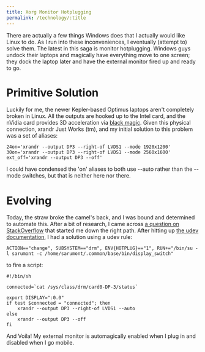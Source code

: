 ```yaml
---
title: Xorg Monitor Hotplugging
permalink: /technology/:title
---
```

There are actually a few things Windows does that I actually would like Linux to do. As I run into these inconveniences, I eventually (attempt to) solve them. The latest in this saga is monitor hotplugging. Windows guys undock their laptops and magically have everything move to one screen; they dock the laptop later and have the external monitor fired up and ready to go. 

# Primitive Solution 

Luckily for me, the newer Kepler-based Optimus laptops aren't completely broken in Linux. All the outputs are hooked up to the Intel card, and the nVidia card provides 3D acceleration via [black magic][1]. Given this physical connection, xrandr Just Works (tm), and my initial solution to this problem was a set of aliases: 

	24on='xrandr --output DP3 --right-of LVDS1 --mode 1920x1200'
	30on='xrandr --output DP3 --right-of LVDS1 --mode 2560x1600'
	ext_off='xrandr --output DP3 --off'

I could have condensed the 'on' aliases to both use --auto rather than the --mode switches, but that is neither here nor there. 

# Evolving

Today, the straw broke the camel's back, and I was bound and determined to automate this. After a bit of research, I came across 
[a question on StackOverflow][2] that started me down the right path. After hitting up [the udev documentation][3], I had a solution using a udev rule:

	ACTION=="change", SUBSYSTEM=="drm", ENV{HOTPLUG}=="1", RUN+="/bin/su -l sarumont -c /home/sarumont/.common/base/bin/display_switch"

to fire a script: 

	#!/bin/sh
	 
	connected=`cat /sys/class/drm/card0-DP-3/status`
	 
	export DISPLAY=":0.0"
	if test $connected = "connected"; then
		xrandr --output DP3 --right-of LVDS1 --auto
	else
		xrandr --output DP3 --off
	fi

And Voila! My external monitor is automagically enabled when I plug in and disabled when I go mobile.

 [1]: http://catb.org/jargon/html/B/black-magic.html
 [2]: http://stackoverflow.com/questions/5469828/how-to-create-a-callback-for-monitor-plugged-on-an-intel-graphics
 [3]: http://reactivated.net/writing_udev_rules.html#external-run

